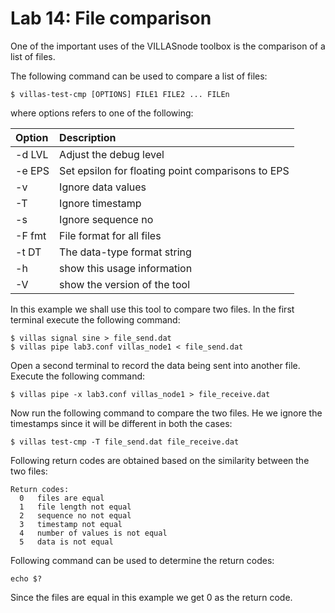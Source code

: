 # Lab 14: File comparison 

One of the important uses of the VILLASnode toolbox is the comparison of a list of files.

The following command can be used to compare a list of files:

```
$ villas-test-cmp [OPTIONS] FILE1 FILE2 ... FILEn
```
where options refers to one of the following: 

| Option	| Description |
| :---	| :--- |
| -d LVL | Adjust the debug level |
| -e EPS | Set epsilon for floating point comparisons to EPS |
| -v | Ignore data values |
| -T | Ignore timestamp |
| -s | Ignore sequence no |
| -F fmt | File format for all files |
| -t DT | The data-type format string |
| -h | show this usage information |
| -V | show the version of the tool |

In this example we shall use this tool to compare two files. In the first terminal execute the following command: 
```
$ villas signal sine > file_send.dat
$ villas pipe lab3.conf villas_node1 < file_send.dat
```
Open a second terminal to record the data being sent into another file. Execute the following command: 

```
$ villas pipe -x lab3.conf villas_node1 > file_receive.dat
```
Now run the following command to compare the two files. He we ignore the timestamps since it will be different in both the cases:

```
$ villas test-cmp -T file_send.dat file_receive.dat
```

Following return codes are obtained based on the similarity between the two files:

```
Return codes:
  0   files are equal
  1   file length not equal
  2   sequence no not equal
  3   timestamp not equal
  4   number of values is not equal
  5   data is not equal
```
  
Following command can be used to determine the return codes:

```
echo $?
```
Since the files are equal in this example we get 0 as the return code. 